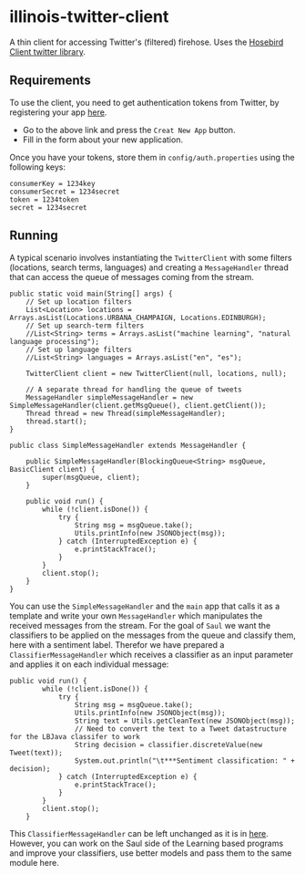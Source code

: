 # illinois-twitter-client

A thin client for accessing Twitter's (filtered) firehose. Uses the [Hosebird Client twitter library](https://github.com/twitter/hbc).

## Requirements
To use the client, you need to get authentication tokens from Twitter, by registering your app [here](https://apps.twitter.com).
 - Go to the above link and press the `Creat New App` button.
 - Fill in the form about your new application.

Once you have your tokens, store them in `config/auth.properties` using the following keys:

    consumerKey = 1234key
    consumerSecret = 1234secret
    token = 1234token
    secret = 1234secret

## Running
A typical scenario involves instantiating the `TwitterClient` with some filters (locations, search terms, languages)
and creating a `MessageHandler` thread that can access the queue of messages coming from the stream.

    public static void main(String[] args) {
        // Set up location filters
        List<Location> locations = Arrays.asList(Locations.URBANA_CHAMPAIGN, Locations.EDINBURGH);
        // Set up search-term filters
        //List<String> terms = Arrays.asList("machine learning", "natural language processing");
        // Set up language filters
        //List<String> languages = Arrays.asList("en", "es");

        TwitterClient client = new TwitterClient(null, locations, null);

        // A separate thread for handling the queue of tweets
        MessageHandler simpleMessageHandler = new SimpleMessageHandler(client.getMsgQueue(), client.getClient());
        Thread thread = new Thread(simpleMessageHandler);
        thread.start();
    }

    public class SimpleMessageHandler extends MessageHandler {

        public SimpleMessageHandler(BlockingQueue<String> msgQueue, BasicClient client) {
            super(msgQueue, client);
        }

        public void run() {
            while (!client.isDone()) {
                try {
                    String msg = msgQueue.take();
                    Utils.printInfo(new JSONObject(msg));
                } catch (InterruptedException e) {
                    e.printStackTrace();
                }
            }
            client.stop();
        }
    }
You can use the `SimpleMessageHandler` and the `main` app that calls it as a template and write your own `MessageHandler`
which manipulates the received messages from the stream. For the goal of `Saul` we want the classifiers to be applied on the messages from the queue and
classify them, here with a sentiment label. Therefor we have prepared a `ClassifierMessageHandler` which receives a classifier as an input parameter and applies it on each individual message:

 ```
 public void run() {
         while (!client.isDone()) {
             try {
                 String msg = msgQueue.take();
                 Utils.printInfo(new JSONObject(msg));
                 String text = Utils.getCleanText(new JSONObject(msg));
                 // Need to convert the text to a Tweet datastructure for the LBJava classifer to work
                 String decision = classifier.discreteValue(new Tweet(text));
                 System.out.println("\t***Sentiment classification: " + decision);
             } catch (InterruptedException e) {
                 e.printStackTrace();
             }
         }
         client.stop();
     }
```

This `ClassifierMessageHandler` can be left unchanged as it is in [here](src/main/java/edu/illinois/cs/cogcomp/saulexamples/twitter/tweet/ClassifierMessageHandler.java). However, you can work on the Saul side of the Learning based programs and improve
your classifiers, use better models and pass them to the same module here.